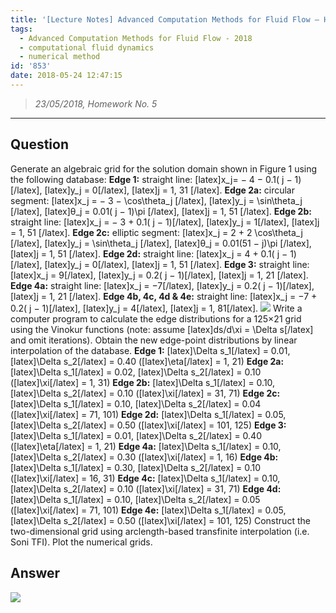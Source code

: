 ```yaml
---
title: '[Lecture Notes] Advanced Computation Methods for Fluid Flow – Homework 5'
tags:
  - Advanced Computation Methods for Fluid Flow - 2018
  - computational fluid dynamics
  - numerical method
id: '853'
date: 2018-05-24 12:47:15
---
```


> _23/05/2018, Homework No. 5_

* * *

Question
--------

Generate an algebraic grid for the solution domain shown in Figure 1 using the following database: **Edge 1:** straight line: \[latex\]x\_j= − 4 − 0.1( j − 1)\[/latex\], \[latex\]y\_j = 0\[/latex\], \[latex\]j = 1, 31 \[/latex\]. **Edge 2a:** circular segment: \[latex\]x\_j = − 3 − \\cos\\theta\_j \[/latex\], \[latex\]y\_j = \\sin\\theta\_j \[/latex\], \[latex\]θ\_j = 0.01( j − 1)\\pi \[/latex\], \[latex\]j = 1, 51 \[/latex\]. **Edge 2b:** straight line: \[latex\]x\_j = − 3 + 0.1( j − 1)\[/latex\], \[latex\]y\_j = 1\[/latex\], \[latex\]j = 1, 51 \[/latex\]. **Edge 2c:** elliptic segment: \[latex\]x\_j = 2 + 2 \\cos\\theta\_j \[/latex\], \[latex\]y\_j = \\sin\\theta\_j \[/latex\], \[latex\]θ\_j = 0.01(51 − j)\\pi \[/latex\], \[latex\]j = 1, 51 \[/latex\]. **Edge 2d:** straight line: \[latex\]x\_j = 4 + 0.1( j − 1)\[/latex\], \[latex\]y\_j = 0\[/latex\], \[latex\]j = 1, 51 \[/latex\]. **Edge 3:** straight line: \[latex\]x\_j = 9\[/latex\], \[latex\]y\_j = 0.2( j − 1)\[/latex\], \[latex\]j = 1, 21 \[/latex\]. **Edge 4a:** straight line: \[latex\]x\_j = −7\[/latex\], \[latex\]y\_j = 0.2( j − 1)\[/latex\], \[latex\]j = 1, 21 \[/latex\]. **Edge 4b, 4c, 4d & 4e:** straight line: \[latex\]x\_j = −7 + 0.2( j − 1)\[/latex\], \[latex\]y\_j = 4\[/latex\], \[latex\]j = 1, 81\[/latex\]. ![](https://bhlin.co.network/wp/wp-content/uploads/2018/05/擷取.png) Write a computer program to calculate the edge distributions for a 125×21 grid using the Vinokur functions (note: assume \[latex\]ds/d\\xi = \\Delta s\[/latex\] and omit iterations). Obtain the new edge-point distributions by linear interpolation of the database. **Edge 1:** \[latex\]\\Delta s\_1\[/latex\] = 0.01, \[latex\]\\Delta s\_2\[/latex\] = 0.40 (\[latex\]\\eta\[/latex\] = 1, 21) **Edge 2a:** \[latex\]\\Delta s\_1\[/latex\] = 0.02, \[latex\]\\Delta s\_2\[/latex\] = 0.10 (\[latex\]\\xi\[/latex\] = 1, 31) **Edge 2b:** \[latex\]\\Delta s\_1\[/latex\] = 0.10, \[latex\]\\Delta s\_2\[/latex\] = 0.10 (\[latex\]\\xi\[/latex\] = 31, 71) **Edge 2c:** \[latex\]\\Delta s\_1\[/latex\] = 0.10, \[latex\]\\Delta s\_2\[/latex\] = 0.04 (\[latex\]\\xi\[/latex\] = 71, 101) **Edge 2d:** \[latex\]\\Delta s\_1\[/latex\] = 0.05, \[latex\]\\Delta s\_2\[/latex\] = 0.50 (\[latex\]\\xi\[/latex\] = 101, 125) **Edge 3:** \[latex\]\\Delta s\_1\[/latex\] = 0.01, \[latex\]\\Delta s\_2\[/latex\] = 0.40 (\[latex\]\\eta\[/latex\] = 1, 21) **Edge 4a:** \[latex\]\\Delta s\_1\[/latex\] = 0.10, \[latex\]\\Delta s\_2\[/latex\] = 0.30 (\[latex\]\\xi\[/latex\] = 1, 16) **Edge 4b:** \[latex\]\\Delta s\_1\[/latex\] = 0.30, \[latex\]\\Delta s\_2\[/latex\] = 0.10 (\[latex\]\\xi\[/latex\] = 16, 31) **Edge 4c:** \[latex\]\\Delta s\_1\[/latex\] = 0.10, \[latex\]\\Delta s\_2\[/latex\] = 0.10 (\[latex\]\\xi\[/latex\] = 31, 71) **Edge 4d:** \[latex\]\\Delta s\_1\[/latex\] = 0.10, \[latex\]\\Delta s\_2\[/latex\] = 0.05 (\[latex\]\\xi\[/latex\] = 71, 101) **Edge 4e:** \[latex\]\\Delta s\_1\[/latex\] = 0.05, \[latex\]\\Delta s\_2\[/latex\] = 0.50 (\[latex\]\\xi\[/latex\] = 101, 125) Construct the two-dimensional grid using arclength-based transfinite interpolation (i.e. Soni TFI). Plot the numerical grids.

Answer
------

![](https://bhlin.co.network/wp/wp-content/uploads/2018/05/Figure_1-2.png)